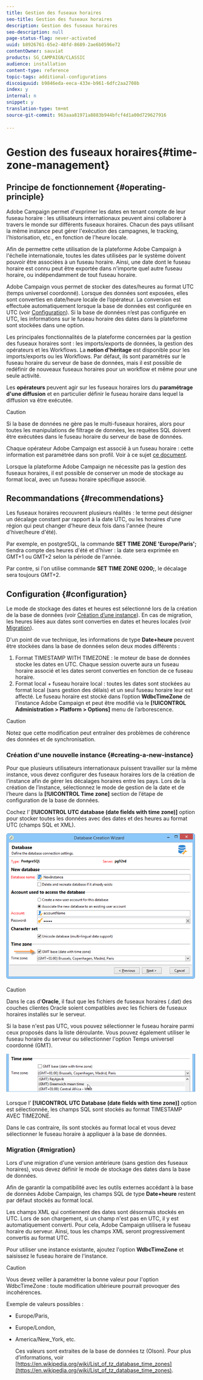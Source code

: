 ```yaml
---
title: Gestion des fuseaux horaires
seo-title: Gestion des fuseaux horaires
description: Gestion des fuseaux horaires
seo-description: null
page-status-flag: never-activated
uuid: b8926761-65e2-48fd-8689-2ae6b0596e72
contentOwner: sauviat
products: SG_CAMPAIGN/CLASSIC
audience: installation
content-type: reference
topic-tags: additional-configurations
discoiquuid: b9846eda-eeca-433e-b961-6dfc2aa2708b
index: y
internal: n
snippet: y
translation-type: tm+mt
source-git-commit: 963aaa81971a8883b944bfcf4d1a00d729627916

---
```



# Gestion des fuseaux horaires{#time-zone-management}

## Principe de fonctionnement {#operating-principle}

Adobe Campaign permet d&#39;exprimer les dates en tenant compte de leur fuseau horaire : les utilisateurs internationaux peuvent ainsi collaborer à travers le monde sur différents fuseaux horaires. Chacun des pays utilisant la même instance peut gérer l&#39;exécution des campagnes, le tracking, l&#39;historisation, etc., en fonction de l&#39;heure locale.

Afin de permettre cette utilisation de la plateforme Adobe Campaign à l&#39;échelle internationale, toutes les dates utilisées par le système doivent pouvoir être associées à un fuseau horaire. Ainsi, une date dont le fuseau horaire est connu peut être exportée dans n&#39;importe quel autre fuseau horaire, ou indépendamment de tout fuseau horaire.

Adobe Campaign vous permet de stocker des dates/heures au format UTC (temps universel coordonné). Lorsque des données sont exposées, elles sont converties en date/heure locale de l’opérateur. La conversion est effectuée automatiquement lorsque la base de données est configurée en UTC (voir [Configuration](#configuration)). Si la base de données n’est pas configurée en UTC, les informations sur le fuseau horaire des dates dans la plateforme sont stockées dans une option.

Les principales fonctionnalités de la plateforme concernées par la gestion des fuseaux horaires sont : les imports/exports de données, la gestion des opérateurs et les Workflows. La **notion d&#39;héritage** est disponible pour les imports/exports ou les Workflows. Par défaut, ils sont paramétrés sur le fuseau horaire du serveur de base de données, mais il est possible de redéfinir de nouveaux fuseaux horaires pour un workflow et même pour une seule activité.

Les **opérateurs** peuvent agir sur les fuseaux horaires lors du **paramétrage d&#39;une diffusion** et en particulier définir le fuseau horaire dans lequel la diffusion va être exécutée.

>[!CAUTION]
>
>Si la base de données ne gère pas le multi-fuseaux horaires, alors pour toutes les manipulations de filtrage de données, les requêtes SQL doivent être exécutées dans le fuseau horaire du serveur de base de données.

Chaque opérateur Adobe Campaign est associé à un fuseau horaire : cette information est paramétrée dans son profil. Voir à ce sujet [ce document](../../platform/using/access-management.md).

Lorsque la plateforme Adobe Campaign ne nécessite pas la gestion des fuseaux horaires, il est possible de conserver un mode de stockage au format local, avec un fuseau horaire spécifique associé.

## Recommandations {#recommendations}

Les fuseaux horaires recouvrent plusieurs réalités : le terme peut désigner un décalage constant par rapport à la date UTC, ou les horaires d&#39;une région qui peut changer d&#39;heure deux fois dans l&#39;année (heure d&#39;hiver/heure d&#39;été).

Par exemple, en postgreSQL, la commande **SET TIME ZONE &#39;Europe/Paris&#39;;** tiendra compte des heures d&#39;été et d&#39;hiver : la date sera exprimée en GMT+1 ou GMT+2 selon la période de l&#39;année.

Par contre, si l&#39;on utilise commande **SET TIME ZONE 0200;**, le décalage sera toujours GMT+2.

## Configuration {#configuration}

Le mode de stockage des dates et heures est sélectionné lors de la création de la base de données (voir [Création d’une instance](#creating-a-new-instance)). En cas de migration, les heures liées aux dates sont converties en dates et heures locales (voir [Migration](#migration)).

D&#39;un point de vue technique, les informations de type **Date+heure** peuvent être stockées dans la base de données selon deux modes différents :

1. Format TIMESTAMP WITH TIMEZONE : le moteur de base de données stocke les dates en UTC. Chaque session ouverte aura un fuseau horaire associé et les dates seront converties en fonction de ce fuseau horaire.
1. Format local + fuseau horaire local : toutes les dates sont stockées au format local (sans gestion des délais) et un seul fuseau horaire leur est affecté. Le fuseau horaire est stocké dans l’option **WdbcTimeZone** de l’instance Adobe Campaign et peut être modifié via le **[!UICONTROL Administration > Platform > Options]** menu de l’arborescence.

>[!CAUTION]
>
>Notez que cette modification peut entraîner des problèmes de cohérence des données et de synchronisation.

### Création d&#39;une nouvelle instance {#creating-a-new-instance}

Pour que plusieurs utilisateurs internationaux puissent travailler sur la même instance, vous devez configurer des fuseaux horaires lors de la création de l’instance afin de gérer les décalages horaires entre les pays. Lors de la création de l’instance, sélectionnez le mode de gestion de la date et de l’heure dans la **[!UICONTROL Time zone]** section de l’étape de configuration de la base de données.

Cochez l’ **[!UICONTROL UTC database (date fields with time zone)]** option pour stocker toutes les données avec des dates et des heures au format UTC (champs SQL et XML).

![](assets/install_wz_select_utc_option.png)

>[!CAUTION]
>
>Dans le cas d&#39;**Oracle**, il faut que les fichiers de fuseaux horaires (.dat) des couches clientes Oracle soient compatibles avec les fichiers de fuseaux horaires installés sur le serveur.

Si la base n&#39;est pas UTC, vous pouvez sélectionner le fuseau horaire parmi ceux proposés dans la liste déroulante. Vous pouvez également utiliser le fuseau horaire du serveur ou sélectionner l&#39;option Temps universel coordonné (GMT).

![](assets/install_wz_unselect_utc_option.png)

Lorsque l’ **[!UICONTROL UTC Database (date fields with time zone)]** option est sélectionnée, les champs SQL sont stockés au format TIMESTAMP AVEC TIMEZONE.

Dans le cas contraire, ils sont stockés au format local et vous devez sélectionner le fuseau horaire à appliquer à la base de données.

### Migration {#migration}

Lors d&#39;une migration d&#39;une version antérieure (sans gestion des fuseaux horaires), vous devez définir le mode de stockage des dates dans la base de données.

Afin de garantir la compatibilité avec les outils externes accédant à la base de données Adobe Campaign, les champs SQL de type **Date+heure** restent par défaut stockés au format local.

Les champs XML qui contiennent des dates sont désormais stockés en UTC. Lors de son chargement, si un champ n&#39;est pas en UTC, il y est automatiquement converti. Pour cela, Adobe Campaign utilisera le fuseau horaire du serveur. Ainsi, tous les champs XML seront progressivement convertis au format UTC.

Pour utiliser une instance existante, ajoutez l&#39;option **WdbcTimeZone** et saisissez le fuseau horaire de l&#39;instance.

>[!CAUTION]
>
>Vous devez veiller à paramétrer la bonne valeur pour l&#39;option WdbcTimeZone : toute modification ultérieure pourrait provoquer des incohérences.

Exemple de valeurs possibles :

* Europe/Paris,
* Europe/London,
* America/New_York, etc.

   Ces valeurs sont extraites de la base de données tz (Olson). Pour plus d’informations, voir [https://en.wikipedia.org/wiki/List_of_tz_database_time_zones](https://en.wikipedia.org/wiki/List_of_tz_database_time_zones).

